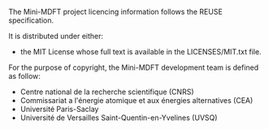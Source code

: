 <!--
SPDX-FileCopyrightText: (C) The Mini-MDFT development team, see below

SPDX-License-Identifier: MIT
-->

The Mini-MDFT project licencing information follows the REUSE specification.

It is distributed under either:
* the MIT License whose full text is available in the LICENSES/MIT.txt file.

For the purpose of copyright, the Mini-MDFT development team is defined as follow:
* Centre national de la recherche scientifique (CNRS)
* Commissariat a l'énergie atomique et aux énergies alternatives (CEA)
* Université Paris-Saclay
* Université de Versailles Saint-Quentin-en-Yvelines (UVSQ)
